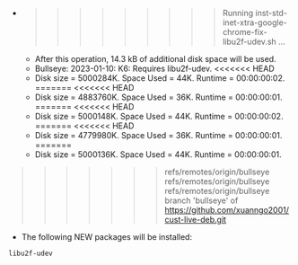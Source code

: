 * >>>>>>>>> Running inst-std-inet-xtra-google-chrome-fix-libu2f-udev.sh ...
  * After this operation, 14.3 kB of additional disk space will be used.
  * Bullseye: 2023-01-10: K6: Requires libu2f-udev.
<<<<<<< HEAD
  * Disk size = 5000284K. Space Used = 44K. Runtime = 00:00:00:02.
=======
<<<<<<< HEAD
  * Disk size = 4883760K. Space Used = 36K. Runtime = 00:00:00:01.
=======
<<<<<<< HEAD
  * Disk size = 5000148K. Space Used = 44K. Runtime = 00:00:00:02.
=======
<<<<<<< HEAD
  * Disk size = 4779980K. Space Used = 36K. Runtime = 00:00:00:01.
=======
  * Disk size = 5000136K. Space Used = 44K. Runtime = 00:00:00:01.
>>>>>>> refs/remotes/origin/bullseye
>>>>>>> refs/remotes/origin/bullseye
>>>>>>> refs/remotes/origin/bullseye
>>>>>>> branch 'bullseye' of https://github.com/xuanngo2001/cust-live-deb.git
  * The following NEW packages will be installed:
  ```bash
libu2f-udev
  ```
